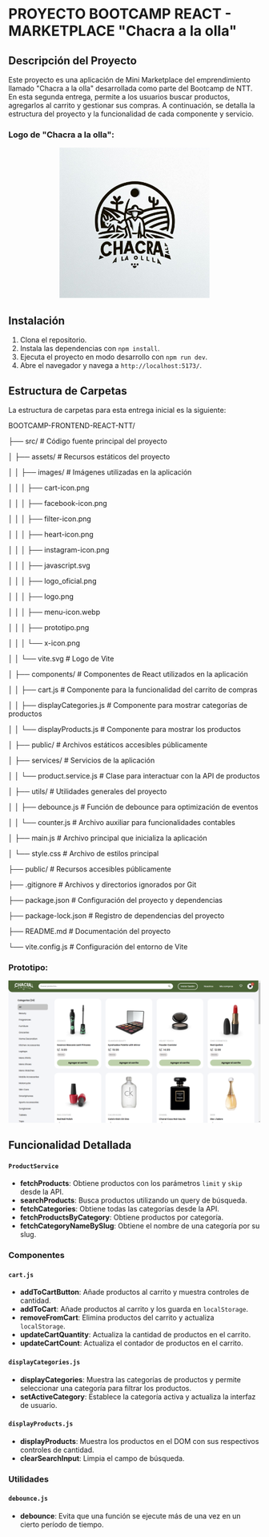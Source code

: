 # PROYECTO BOOTCAMP REACT - MARKETPLACE "Chacra a la olla"

## Descripción del Proyecto

Este proyecto es una aplicación de Mini Marketplace del emprendimiento llamado "Chacra a la olla" desarrollada como parte del Bootcamp de NTT. En esta segunda entrega, permite a los usuarios buscar productos, agregarlos al carrito y gestionar sus compras. A continuación, se detalla la estructura del proyecto y la funcionalidad de cada componente y servicio.

### Logo de "Chacra a la olla": 
<p align="center">
    <img src=".\src\assets\images\logo_oficial.png" alt="Logotipo" width="300" />
</p>

## Instalación

1. Clona el repositorio.
2. Instala las dependencias con `npm install`.
3. Ejecuta el proyecto en modo desarrollo con `npm run dev`.
4. Abre el navegador y navega a `http://localhost:5173/`.

## Estructura de Carpetas

La estructura de carpetas para esta entrega inicial es la siguiente:


BOOTCAMP-FRONTEND-REACT-NTT/

├── src/                         # Código fuente principal del proyecto

│   ├── assets/                  # Recursos estáticos del proyecto

│   │   ├── images/              # Imágenes utilizadas en la aplicación

│   │   │   ├── cart-icon.png

│   │   │   ├── facebook-icon.png

│   │   │   ├── filter-icon.png

│   │   │   ├── heart-icon.png

│   │   │   ├── instagram-icon.png

│   │   │   ├── javascript.svg

│   │   │   ├── logo_oficial.png

│   │   │   ├── logo.png

│   │   │   ├── menu-icon.webp

│   │   │   ├── prototipo.png

│   │   │   └── x-icon.png

│   │   └── vite.svg             # Logo de Vite

│   ├── components/              # Componentes de React utilizados en la aplicación

│   │   ├── cart.js              # Componente para la funcionalidad del carrito de compras

│   │   ├── displayCategories.js # Componente para mostrar categorías de productos

│   │   └── displayProducts.js   # Componente para mostrar los productos

│   ├── public/                  # Archivos estáticos accesibles públicamente

│   ├── services/                # Servicios de la aplicación

│   │   └── product.service.js   # Clase para interactuar con la API de productos

│   ├── utils/                   # Utilidades generales del proyecto

│   │   ├── debounce.js          # Función de debounce para optimización de eventos

│   │   └── counter.js           # Archivo auxiliar para funcionalidades contables

│   ├── main.js                  # Archivo principal que inicializa la aplicación

│   └── style.css                # Archivo de estilos principal

├── public/                      # Recursos accesibles públicamente

├── .gitignore                   # Archivos y directorios ignorados por Git

├── package.json                 # Configuración del proyecto y dependencias

├── package-lock.json            # Registro de dependencias del proyecto

├── README.md                    # Documentación del proyecto

└── vite.config.js               # Configuración del entorno de Vite


### Prototipo: 
<p align="center">
    <img src=".\src\assets\images\prototipo.png" alt="Diseño de Figma" />
</p>

## Funcionalidad Detallada

#### `ProductService`

- **fetchProducts**: Obtiene productos con los parámetros `limit` y `skip` desde la API.
- **searchProducts**: Busca productos utilizando un query de búsqueda.
- **fetchCategories**: Obtiene todas las categorías desde la API.
- **fetchProductsByCategory**: Obtiene productos por categoría.
- **fetchCategoryNameBySlug**: Obtiene el nombre de una categoría por su slug.

### Componentes

#### `cart.js`

- **addToCartButton**: Añade productos al carrito y muestra controles de cantidad.
- **addToCart**: Añade productos al carrito y los guarda en `localStorage`.
- **removeFromCart**: Elimina productos del carrito y actualiza `localStorage`.
- **updateCartQuantity**: Actualiza la cantidad de productos en el carrito.
- **updateCartCount**: Actualiza el contador de productos en el carrito.

#### `displayCategories.js`

- **displayCategories**: Muestra las categorías de productos y permite seleccionar una categoría para filtrar los productos.
- **setActiveCategory**: Establece la categoría activa y actualiza la interfaz de usuario.

#### `displayProducts.js`

- **displayProducts**: Muestra los productos en el DOM con sus respectivos controles de cantidad.
- **clearSearchInput**: Limpia el campo de búsqueda.

### Utilidades

#### `debounce.js`

- **debounce**: Evita que una función se ejecute más de una vez en un cierto período de tiempo.
